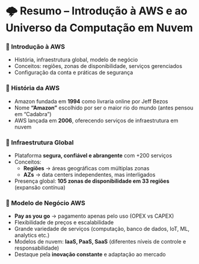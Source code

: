 # 🌩️ Resumo – Introdução à AWS e ao Universo da Computação em Nuvem  

### 🔹 Introdução à AWS  
- História, infraestrutura global, modelo de negócio  
- Conceitos: regiões, zonas de disponibilidade, serviços gerenciados  
- Configuração da conta e práticas de segurança  

### 🔹 História da AWS  
- Amazon fundada em **1994** como livraria online por Jeff Bezos  
- Nome **“Amazon”** escolhido por ser o maior rio do mundo (antes pensou em “Cadabra”)  
- AWS lançada em **2006**, oferecendo serviços de infraestrutura em nuvem  

### 🔹 Infraestrutura Global  
- Plataforma **segura, confiável e abrangente** com +200 serviços  
- Conceitos:  
  - **Regiões** → áreas geográficas com múltiplas zonas  
  - **AZs** → data centers independentes, mas interligados  
- Presença global: **105 zonas de disponibilidade em 33 regiões** (expansão contínua)  

### 🔹 Modelo de Negócio AWS  
- **Pay as you go** → pagamento apenas pelo uso (OPEX vs CAPEX)  
- Flexibilidade de preços e escalabilidade  
- Grande variedade de serviços (computação, banco de dados, IoT, ML, analytics etc.)  
- Modelos de nuvem: **IaaS, PaaS, SaaS** (diferentes níveis de controle e responsabilidade)  
- Destaque pela **inovação constante** e adaptação ao mercado  
